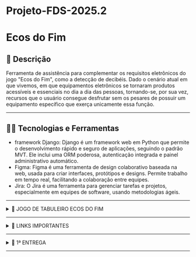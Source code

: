 # Projeto-FDS-2025.2

 # Ecos do Fim

## 📖 Descrição

Ferramenta de assistência para complementar os requisitos eletrônicos do jogo "Ecos do Fim", como a detecção de decibéis. Dado o cenário atual em que vivemos, em que equipamentos eletrônicos se tornaram produtos acessíveis e essenciais no dia a dia das pessoas, tornando-se, por sua vez, recursos que o usuário consegue desfrutar sem os pesares de possuir um equipamento específico que exerça unicamente essa função.

---

## 🧑‍💻 Tecnologias e Ferramentas
- framework Django: Django é um framework web em Python que permite o desenvolvimento rápido e seguro de aplicações, seguindo o padrão MVT. Ele inclui uma ORM poderosa, autenticação integrada e painel administrativo automático.
- Figma: Figma é uma ferramenta de design colaborativo baseada na web, usada para criar interfaces, protótipos e designs. Permite trabalho em tempo real, facilitando a colaboração entre equipes.
- Jira: O Jira é uma ferramenta para gerenciar tarefas e projetos, especialmente em equipes de software, usando metodologias ágeis.

---

<details>
  <summary>🎲 JOGO DE TABULEIRO ECOS DO FIM</summary>
  
  <p> Ecos do Fim é um jogo de tabuleiro cooperativo e acessível, ambientado em um mundo pós-apocalíptico onde o som representa um perigo constante. Nesse novo cenário, qualquer ruído pode ser fatal, o que leva os sobreviventes a dependerem da comunicação visual para sobreviver. Pensando nisso, o jogo foi desenvolvido com foco na inclusão de pessoas com deficiência auditiva, utilizando a Libras (Língua Brasileira de Sinais) como principal forma de interação entre os jogadores.

A proposta é oferecer uma experiência colaborativa, imersiva e inovadora, na qual todos os participantes, sejam ouvintes ou surdos, compartilham os mesmos desafios e responsabilidades dentro do jogo. Cada jogador contribui de forma ativa para as missões, tomando decisões em equipe, resolvendo enigmas e enfrentando perigos, tudo por meio da comunicação silenciosa.

Mais do que um jogo, Ecos do Fim é uma ferramenta de conscientização. Ele estimula a empatia, valoriza a diversidade e mostra como a tecnologia e o design inclusivo podem transformar a forma como nos relacionamos com o outro. Ao integrar a Libras à mecânica do jogo, o projeto busca promover a acessibilidade de maneira lúdica, incentivando o respeito e a cooperação em todas as partidas.</p>

</details>

---

<details>
<summary>🔗 LINKS IMPORTANTES</summary>

<div align="center">
    <a href="https://steamviewfds.atlassian.net/jira/software/projects/SCRUM/boards/1?atlOrigin=eyJpIjoiMjZiNDgyNDQxMGM4NGYzZGE2OWVmM2YyM2EyYjUwODYiLCJwIjoiaiJ9">
        <img src="https://img.shields.io/badge/Jira-0052CC?style=for-the-badge&logo=Jira&logoColor=white" alt="Jira">
    </a>
    
</a>
    <a href="https://www.figma.com/design/YBrHB9mzK732YyBM0SMN27/Untitled?node-id=2001-3809&t=ild2bgRAblnZjMFb-0">
        <img src="https://img.shields.io/badge/Figma-4B0082?style=for-the-badge&logo=Figma&logoColor=white" alt="Figma">
    </a>
</div>

</details>

---

<details>
<summary>📝 1ª ENTREGA</summary>


  <p>
    Segue link para o Doc com as histórias:<br>
    <a href="https://www.canva.com/design/DAGx9S8lF68/mOA3cmGpV-vzQiZq-znOsg/edit" target="_blank" style="text-decoration: none; color: inherit;">
      Histórias
    </a>
   
  </p>
  
  Imagem do Quadro da Sprint  
![Quadro da Sprint](https://github.com/P0ntual/Projeto-FDS-2025.2/blob/main/assets/Board.jpg?raw=true)

Imagem do Backlog  
![Backlog](https://github.com/P0ntual/Projeto-FDS-2025.2/blob/main/assets/Backlog.jpg?raw=true)




</details>

---


